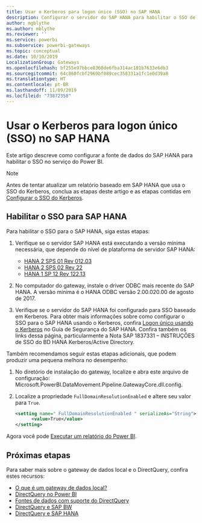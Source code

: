 ```yaml
---
title: Usar o Kerberos para logon único (SSO) no SAP HANA
description: Configurar o servidor do SAP HANA para habilitar o SSO de serviço do Power BI
author: mgblythe
ms.author: mblythe
ms.reviewer: ''
ms.service: powerbi
ms.subservice: powerbi-gateways
ms.topic: conceptual
ms.date: 10/10/2019
LocalizationGroup: Gateways
ms.openlocfilehash: bf255e97bbce8360de6fba314ac181b7633e6db3
ms.sourcegitcommit: 64c860fcbf2969bf089cec358331a1fc1e0d39a8
ms.translationtype: HT
ms.contentlocale: pt-BR
ms.lasthandoff: 11/09/2019
ms.locfileid: "73872358"
---
```

# <a name="use-kerberos-for-single-sign-on-sso-to-sap-hana"></a>Usar o Kerberos para logon único (SSO) no SAP HANA

Este artigo descreve como configurar a fonte de dados do SAP HANA para habilitar o SSO no serviço do Power BI.

> [!NOTE]
> Antes de tentar atualizar um relatório baseado em SAP HANA que usa o SSO do Kerberos, conclua as etapas deste artigo e as etapas contidas em [Configurar o SSO do Kerberos](service-gateway-sso-kerberos.md).

## <a name="enable-sso-for-sap-hana"></a>Habilitar o SSO para SAP HANA

Para habilitar o SSO para o SAP HANA, siga estas etapas:

1. Verifique se o servidor SAP HANA está executando a versão mínima necessária, que depende do nível de plataforma de servidor SAP HANA:
   - [HANA 2 SPS 01 Rev 012.03](https://launchpad.support.sap.com/#/notes/2557386)
   - [HANA 2 SPS 02 Rev 22](https://launchpad.support.sap.com/#/notes/2547324)
   - [HANA 1 SP 12 Rev 122.13](https://launchpad.support.sap.com/#/notes/2528439)

2. No computador do gateway, instale o driver ODBC mais recente do SAP HANA. A versão mínima é o HANA ODBC versão 2.00.020.00 de agosto de 2017.

3. Verifique se o servidor do SAP HANA foi configurado para SSO baseado em Kerberos. Para obter mais informações sobre como configurar o SSO para o SAP HANA usando o Kerberos, confira [Logon único usando o Kerberos](https://help.sap.com/viewer/b3ee5778bc2e4a089d3299b82ec762a7/2.0.03/1885fad82df943c2a1974f5da0eed66d.html) no Guia de Segurança do SAP HANA. Confira também os links dessa página, particularmente a Nota SAP 1837331 – INSTRUÇÕES de SSO do BD HANA Kerberos/Active Directory.

Também recomendamos seguir estas etapas adicionais, que podem produzir uma pequena melhora no desempenho:

1. No diretório de instalação do gateway, localize e abra este arquivo de configuração: Microsoft.PowerBI.DataMovement.Pipeline.GatewayCore.dll.config.

2. Localize a propriedade `FullDomainResolutionEnabled` e altere seu valor para `True`.

    ```xml
    <setting name=" FullDomainResolutionEnabled " serializeAs="String">
          <value>True</value>
    </setting>
    ```

Agora você pode [Executar um relatório do Power BI](service-gateway-sso-kerberos.md#run-a-power-bi-report).

## <a name="next-steps"></a>Próximas etapas

Para saber mais sobre o gateway de dados local e o DirectQuery, confira estes recursos:

* [O que é um gateway de dados local?](/data-integration/gateway/service-gateway-onprem)
* [DirectQuery no Power BI](desktop-directquery-about.md)
* [Fontes de dados com suporte do DirectQuery](desktop-directquery-data-sources.md)
* [DirectQuery e SAP BW](desktop-directquery-sap-bw.md)
* [DirectQuery e SAP HANA](desktop-directquery-sap-hana.md)
